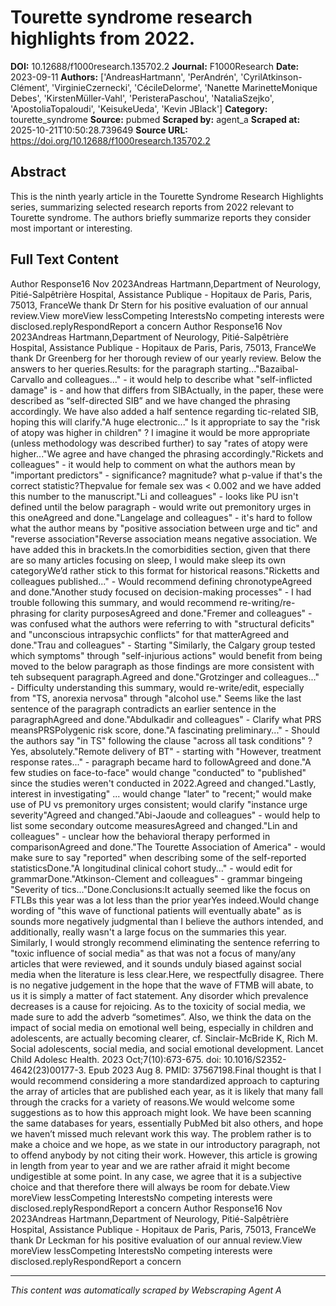 # Tourette syndrome research highlights from 2022.

**DOI:** 10.12688/f1000research.135702.2
**Journal:** F1000Research
**Date:** 2023-09-11
**Authors:** ['AndreasHartmann', 'PerAndrén', 'CyrilAtkinson-Clément', 'VirginieCzernecki', 'CécileDelorme', 'Nanette MarinetteMonique Debes', 'KirstenMüller-Vahl', 'PeristeraPaschou', 'NataliaSzejko', 'ApostoliaTopaloudi', 'KeisukeUeda', 'Kevin JBlack']
**Category:** tourette_syndrome
**Source:** pubmed
**Scraped by:** agent_a
**Scraped at:** 2025-10-21T10:50:28.739649
**Source URL:** https://doi.org/10.12688/f1000research.135702.2

## Abstract

This is the ninth yearly article in the Tourette Syndrome Research Highlights series, summarizing selected research reports from 2022 relevant to Tourette syndrome. The authors briefly summarize reports they consider most important or interesting.

## Full Text Content

Author Response16 Nov 2023Andreas Hartmann,Department of Neurology, Pitié-Salpêtrière Hospital, Assistance Publique - Hopitaux de Paris, Paris, 75013, FranceWe thank Dr Stern for his positive evaluation of our annual review.View moreView lessCompeting InterestsNo competing interests were disclosed.replyRespondReport a concern Author Response16 Nov 2023Andreas Hartmann,Department of Neurology, Pitié-Salpêtrière Hospital, Assistance Publique - Hopitaux de Paris, Paris, 75013, FranceWe thank Dr Greenberg for her thorough review of our yearly review. Below the answers to her queries.Results: for the paragraph starting..."Bazaibal-Carvallo and colleagues..." - it would help to describe what "self-inflicted damage" is - and how that differs from SIBActually, in the paper, these were described as “self-directed SIB” and we have changed the phrasing accordingly. We have also added a half sentence regarding tic-related SIB, hoping this will clarify."A huge electronic..." Is it appropriate to say the "risk of atopy was higher in children" ? I imagine it would be more appropriate (unless methodology was described further) to say "rates of atopy were higher..."We agree and have changed the phrasing accordingly."Rickets and colleagues" - it would help to comment on what the authors mean by "important predictors" - significance? magnitude? what p-value if that's the correct statistic?Thepvalue for female sex was < 0.002 and we have added this number to the manuscript."Li and colleagues" - looks like PU isn't defined until the below paragraph - would write out premonitory urges in this oneAgreed and done."Langelage and colleagues" - it's hard to follow what the author means by "positive association between urge and tic" and "reverse association"Reverse association means negative association. We have added this in brackets.In the comorbidities section, given that there are so many articles focusing on sleep, I would make sleep its own categoryWe’d rather stick to this format for historical reasons."Ricketts and colleagues published..." - Would recommend defining chronotypeAgreed and done."Another study focused on decision-making processes" - I had trouble following this summary, and would recommend re-writing/re-phrasing for clarity purposesAgreed and done."Fremer and colleagues" - was confused what the authors were referring to with "structural deficits" and "unconscious intrapsychic conflicts" for that matterAgreed and done."Trau and colleagues" - Starting "Similarly, the Calgary group tested which symptoms" through "self-injurious actions" would benefit from being moved to the below paragraph as those findings are more consistent with teh subsequent paragraph.Agreed and done."Grotzinger and colleagues..." - Difficulty understanding this summary, would re-write/edit, especially from "TS, anorexia nervosa" through "alcohol use." Seems like the last sentence of the paragraph contradicts an earlier sentence in the paragraphAgreed and done."Abdulkadir and colleagues" - Clarify what PRS meansPRSPolygenic risk score, done."A fascinating preliminary..." - Should the authors say "in TS" following the clause "across all task conditions" ?Yes, absolutely."Remote delivery of BT" - starting with "However, treatment response rates..." - paragraph became hard to followAgreed and done."A few studies on face-to-face" would change "conducted" to "published" since the studies weren't conducted in 2022.Agreed and changed."Lastly, interest in investigating" ... would change "later" to "recent;" would make use of PU vs premonitory urges consistent; would clarify "instance urge severity"Agreed and changed."Abi-Jaoude and colleagues" - would help to list some secondary outcome measuresAgreed and changed."Lin and colleagues" - unclear how the behavioral therapy performed in comparisonAgreed and done."The Tourette Association of America" - would make sure to say "reported" when describing some of the self-reported statisticsDone."A longitudinal clinical cohort study..." - would edit for grammarDone."Atkinson-Clement and colleagues" - grammar bingeing "Severity of tics..."Done.Conclusions:It actually seemed like the focus on FTLBs this year was a lot less than the prior yearYes indeed.Would change wording of "this wave of functional patients will eventually abate" as is sounds more negatively judgmental than I believe the authors intended, and additionally, really wasn't a large focus on the summaries this year. Similarly, I would strongly recommend eliminating the sentence referring to "toxic influence of social media" as that was not a focus of many/any articles that were reviewed, and it sounds unduly biased against social media when the literature is less clear.Here, we respectfully disagree. There is no negative judgement in the hope that the wave of FTMB will abate, to us it is simply a matter of fact statement. Any disorder which prevalence decreases is a cause for rejoicing. As to the toxicity of social media, we made sure to add the adverb “sometimes”. Also, we think the data on the impact of social media on emotional well being, especially in children and adolescents, are actually becoming clearer, cf. Sinclair-McBride K, Rich M. Social adolescents, social media, and social emotional development. Lancet Child Adolesc Health. 2023 Oct;7(10):673-675. doi: 10.1016/S2352-4642(23)00177-3. Epub 2023 Aug 8. PMID: 37567198.Final thought is that I would recommend considering a more standardized approach to capturing the array of articles that are published each year, as it is likely that many fall through the cracks for a variety of reasons.We would welcome some suggestions as to how this approach might look. We have been scanning the same databases for years, essentially PubMed bit also others, and hope we haven’t missed much relevant work this way. The problem rather is to make a choice and we hope, as we state in our introductory paragraph, not to offend anybody by not citing their work. However, this article is growing in length from year to year and we are rather afraid it might become undigestible at some point. In any case, we agree that it is a subjective choice and that therefore there will always be room for debate.View moreView lessCompeting InterestsNo competing interests were disclosed.replyRespondReport a concern Author Response16 Nov 2023Andreas Hartmann,Department of Neurology, Pitié-Salpêtrière Hospital, Assistance Publique - Hopitaux de Paris, Paris, 75013, FranceWe thank Dr Leckman for his positive evaluation of our annual review.View moreView lessCompeting InterestsNo competing interests were disclosed.replyRespondReport a concern

---
*This content was automatically scraped by Webscraping Agent A*
